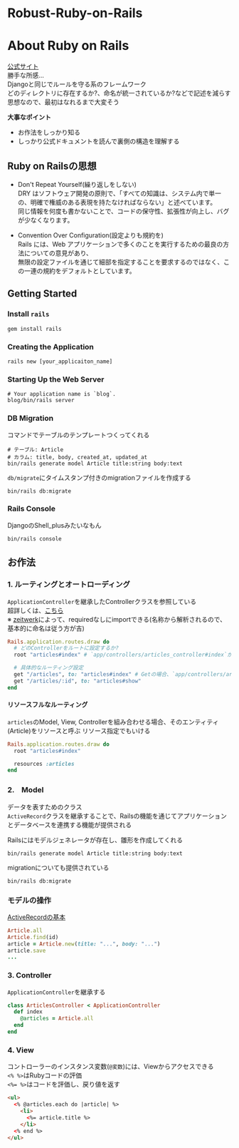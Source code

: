 # Robust-Ruby-on-Rails


# About Ruby on Rails
[公式サイト](https://rubyonrails.org/)  
勝手な所感...  
Djangoと同じでルールを守る系のフレームワーク  
どのディレクトリに存在するか?、命名が統一されているか?などで記述を減らす思想なので、最初はなれるまで大変そう  


**大事なポイント**
- お作法をしっかり知る
- しっかり公式ドキュメントを読んで裏側の構造を理解する


## Ruby on Railsの思想
- Don't Repeat Yourself(繰り返しをしない)  
  DRY はソフトウェア開発の原則で、「すべての知識は、システム内で単一の、明確で権威のある表現を持たなければならない」と述べています。  
  同じ情報を何度も書かないことで、コードの保守性、拡張性が向上し、バグが少なくなります。

- Convention Over Configuration(設定よりも規約を)  
  Rails には、Web アプリケーションで多くのことを実行するための最良の方法についての意見があり、  
  無限の設定ファイルを通じて細部を指定することを要求するのではなく、この一連の規約をデフォルトとしています。


## Getting Started
### Install `rails`
```shell
gem install rails
```

### Creating the Application
```shell
rails new [your_applicaiton_name]
```

### Starting Up the Web Server
```shell
# Your application name is `blog`.
blog/bin/rails server
```

### DB Migration
コマンドでテーブルのテンプレートつくってくれる
```shell
# テーブル: Article
# カラム: title, body, created_at, updated_at
bin/rails generate model Article title:string body:text
```
`db/migrate`にタイムスタンプ付きのmigrationファイルを作成する
```shell
bin/rails db:migrate
```

### Rails Console
DjangoのShell_plusみたいなもん
```shell
bin/rails console
```


## お作法
### 1. ルーティングとオートローディング
`ApplicationController`を継承したControllerクラスを参照している  
超詳しくは、[こちら](https://guides.rubyonrails.org/autoloading_and_reloading_constants.html)  
※ [zeitwerk](https://github.com/fxn/zeitwerk)によって、requiredなしにimportできる(名称から解析されるので、基本的に命名は従う方が吉)

```ruby
Rails.application.routes.draw do
  # どのControllerをルートに設定するか?
  root "articles#index" # `app/controllers/articles_controller#index`が呼ばれる

  # 具体的なルーティング設定
  get "/articles", to: "articles#index" # Getの場合、`app/controllers/articles_controller#index`が呼び出される
  get "/articles/:id", to: "articles#show"
end
```

#### リソースフルなルーティング
`articles`のModel, View, Controllerを組み合わせる場合、そのエンティティ(Article)をリソースと呼ぶ
リソース指定でもいける  
```ruby
Rails.application.routes.draw do
  root "articles#index"

  resources :articles
end
```


### 2.　Model
データを表すためのクラス  
`ActiveRecord`クラスを継承することで、Railsの機能を通じてアプリケーションとデータベースを連携する機能が提供される  

Railsにはモデルジェネレータが存在し、雛形を作成してくれる  
```shell
bin/rails generate model Article title:string body:text
```
migrationについても提供されている
```shell
bin/rails db:migrate
```
### モデルの操作
[ActiveRecordの基本](https://guides.rubyonrails.org/active_record_basics.html)
```ruby
Article.all
Article.find(id)
article = Article.new(title: "...", body: "...")
article.save
...
```

### 3. Controller
`ApplicationController`を継承する  

```ruby
class ArticlesController < ApplicationController
  def index
    @articles = Article.all
  end
end
```

### 4. View
コントローラーのインスタンス変数(`@変数`)には、Viewからアクセスできる  
`<% %>`はRubyコードの評価  
`<%= %>`はコードを評価し、戻り値を返す  
```html
<ul>
  <% @articles.each do |article| %>
    <li>
      <%= article.title %>
    </li>
  <% end %>
</ul>
```